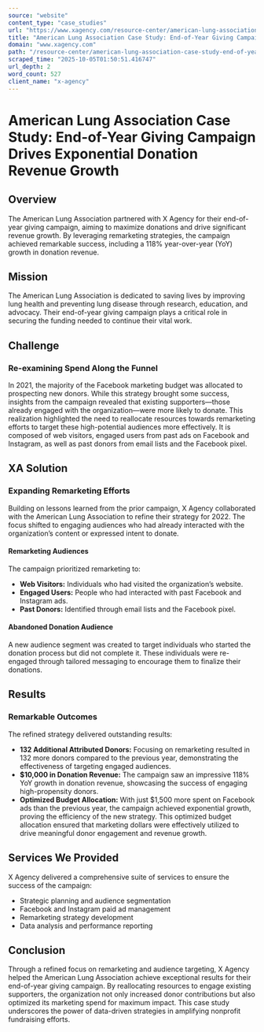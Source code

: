 ```yaml
---
source: "website"
content_type: "case_studies"
url: "https://www.xagency.com/resource-center/american-lung-association-case-study-end-of-year-giving-campaign-drives-exponential-donation-revenue-growth"
title: "American Lung Association Case Study: End-of-Year Giving Campaign"
domain: "www.xagency.com"
path: "/resource-center/american-lung-association-case-study-end-of-year-giving-campaign-drives-exponential-donation-revenue-growth"
scraped_time: "2025-10-05T01:50:51.416747"
url_depth: 2
word_count: 527
client_name: "x-agency"
---
```


# American Lung Association Case Study: End-of-Year Giving Campaign Drives Exponential Donation Revenue Growth

## **Overview**

The American Lung Association partnered with X Agency for their end-of-year giving campaign, aiming to maximize donations and drive significant revenue growth. By leveraging remarketing strategies, the campaign achieved remarkable success, including a 118% year-over-year (YoY) growth in donation revenue.

## **Mission**

The American Lung Association is dedicated to saving lives by improving lung health and preventing lung disease through research, education, and advocacy. Their end-of-year giving campaign plays a critical role in securing the funding needed to continue their vital work.

## **Challenge**

### **Re-examining Spend Along the Funnel**

In 2021, the majority of the Facebook marketing budget was allocated to prospecting new donors. While this strategy brought some success, insights from the campaign revealed that existing supporters—those already engaged with the organization—were more likely to donate. This realization highlighted the need to reallocate resources towards remarketing efforts to target these high-potential audiences more effectively. It is composed of web visitors, engaged users from past ads on Facebook and Instagram, as well as past donors from email lists and the Facebook pixel.

## **XA Solution**

### **Expanding Remarketing Efforts**

Building on lessons learned from the prior campaign, X Agency collaborated with the American Lung Association to refine their strategy for 2022. The focus shifted to engaging audiences who had already interacted with the organization’s content or expressed intent to donate.

#### **Remarketing Audiences**

The campaign prioritized remarketing to:

*   **Web Visitors:** Individuals who had visited the organization’s website.
*   **Engaged Users:** People who had interacted with past Facebook and Instagram ads.
*   **Past Donors:** Identified through email lists and the Facebook pixel.

#### **Abandoned Donation Audience**

A new audience segment was created to target individuals who started the donation process but did not complete it. These individuals were re-engaged through tailored messaging to encourage them to finalize their donations.

## **Results**

### **Remarkable Outcomes**

The refined strategy delivered outstanding results:

*   **132 Additional Attributed Donors:** Focusing on remarketing resulted in 132 more donors compared to the previous year, demonstrating the effectiveness of targeting engaged audiences.
*   **$10,000 in Donation Revenue:** The campaign saw an impressive 118% YoY growth in donation revenue, showcasing the success of engaging high-propensity donors.
*   **Optimized Budget Allocation:** With just $1,500 more spent on Facebook ads than the previous year, the campaign achieved exponential growth, proving the efficiency of the new strategy. This optimized budget allocation ensured that marketing dollars were effectively utilized to drive meaningful donor engagement and revenue growth.

## **Services We Provided**

X Agency delivered a comprehensive suite of services to ensure the success of the campaign:

*   Strategic planning and audience segmentation
*   Facebook and Instagram paid ad management
*   Remarketing strategy development
*   Data analysis and performance reporting

## **Conclusion**

Through a refined focus on remarketing and audience targeting, X Agency helped the American Lung Association achieve exceptional results for their end-of-year giving campaign. By reallocating resources to engage existing supporters, the organization not only increased donor contributions but also optimized its marketing spend for maximum impact. This case study underscores the power of data-driven strategies in amplifying nonprofit fundraising efforts.